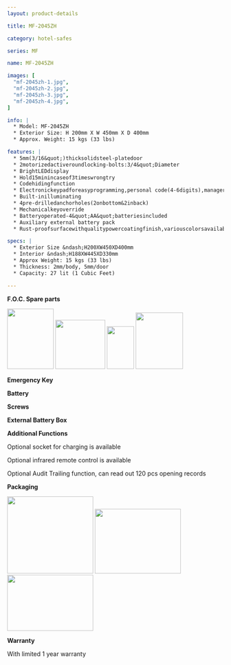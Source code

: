 ```yaml
---
layout: product-details

title: MF-2045ZH

category: hotel-safes

series: MF

name: MF-2045ZH

images: [
  "mf-2045zh-1.jpg",
  "mf-2045zh-2.jpg",
  "mf-2045zh-3.jpg",
  "mf-2045zh-4.jpg",
]

info: |
  * Model: MF-2045ZH
  * Exterior Size: H 200mm X W 450mm X D 400mm
  * Approx. Weight: 15 kgs (33 lbs)

features: |
  * 5mm(3/16&quot;)thicksolidsteel-platedoor
  * 2motorizedactiveroundlocking-bolts:3/4&quot;Diameter
  * BrightLEDdisplay
  * Hold15minincaseof3timeswrongtry
  * Codehidingfunction
  * Electronickeypadforeasyprogramming,personal code(4-6digits),managercode(6digits)
  * Built-inilluminating
  * 4pre-drilledanchorholes(2onbottom&2inback)
  * Mechanicalkeyoverride
  * Batteryoperated-4&quot;AA&quot;batteriesincluded
  * Auxiliary external battery pack
  * Rust-proofsurfacewithqualitypowercoatingfinish,variouscolorsavailable

specs: |
  * Exterior Size &ndash;H200XW450XD400mm
  * Interior &ndash;H188XW445XD330mm
  * Approx Weight: 15 kgs (33 lbs)
  * Thickness: 2mm/body, 5mm/door
  * Capacity: 27 lit (1 Cubic Feet)

---
```


**F.O.C. Spare parts**

<img alt="" src="{IMAGE_CDN}/mf-2045zh-5.jpg" style="width: 108px; height: 140px;" />

<img alt="" src="{IMAGE_CDN}/mf-2045zh-6.jpg" style="width: 116px; height: 114px;" />

<img alt="" src="{IMAGE_CDN}/mf-2045zh-7.jpg" style="width: 63px; height: 99px;" />

<img alt="" src="{IMAGE_CDN}/mf-2045zh-8.jpg" style="width: 110px; height: 131px;" />

**Emergency Key**

**Battery**

**Screws**

**External Battery Box**

**Additional Functions**

Optional socket for charging is available

Optional infrared remote control is available

Optional Audit Trailing function, can read out 120 pcs opening records

**Packaging**

<img alt="" src="{IMAGE_CDN}/mf-2045zh-9.jpg" style="width: 200px; height: 179px;" />

<img alt="" src="{IMAGE_CDN}/mf-2045zh-10.jpg" style="width: 200px; height: 150px;" />

<img alt="" src="{IMAGE_CDN}/mf-2045zh-11.jpg" style="width: 200px; height: 130px;" />

**Warranty**

With limited 1 year warranty


